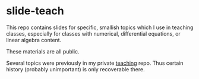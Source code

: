 # slide-teach

This repo contains slides for specific, smallish topics which I use in
teaching classes, especially for classes with numerical, differential
equations, or linear algebra content.

These materials are all public.

Several topics were previously in my private [teaching](https://github.com/bueler/teaching)
repo.  Thus certain history (probably unimportant) is only recoverable there.

